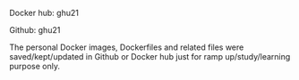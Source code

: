 Docker hub: ghu21

Github: ghu21

The personal Docker images, Dockerfiles and related files were saved/kept/updated in Github or Docker hub just for ramp up/study/learning purpose only. 
